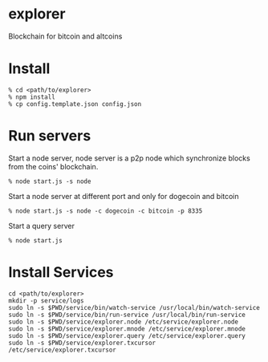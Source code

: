 explorer
==========
Blockchain for bitcoin and altcoins

Install
==========

```
% cd <path/to/explorer>
% npm install
% cp config.template.json config.json
```

Run servers
=======

Start a node server, node server is a p2p node which synchronize blocks from the coins' blockchain.
```
% node start.js -s node
```

Start a node server at different port and only for dogecoin and bitcoin
```
% node start.js -s node -c dogecoin -c bitcoin -p 8335
```

Start a query server 
```
% node start.js
```

Install Services
===========
```
cd <path/to/explorer>
mkdir -p service/logs
sudo ln -s $PWD/service/bin/watch-service /usr/local/bin/watch-service
sudo ln -s $PWD/service/bin/run-service /usr/local/bin/run-service
sudo ln -s $PWD/service/explorer.node /etc/service/explorer.node
sudo ln -s $PWD/service/explorer.mnode /etc/service/explorer.mnode
sudo ln -s $PWD/service/explorer.query /etc/service/explorer.query
sudo ln -s $PWD/service/explorer.txcursor /etc/service/explorer.txcursor

```
